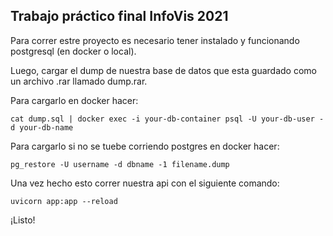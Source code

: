## Trabajo práctico final InfoVis 2021
Para correr estre proyecto es necesario tener instalado y funcionando postgresql (en docker o local).

Luego, cargar el dump de nuestra base de datos que esta guardado como un archivo .rar llamado dump.rar.

Para cargarlo en docker hacer:
```
cat dump.sql | docker exec -i your-db-container psql -U your-db-user -d your-db-name
```

Para cargarlo si no se tuebe corriendo postgres en docker hacer:
```
pg_restore -U username -d dbname -1 filename.dump
```

Una vez hecho esto correr nuestra api con el siguiente comando:
```
uvicorn app:app --reload
```

¡Listo!
